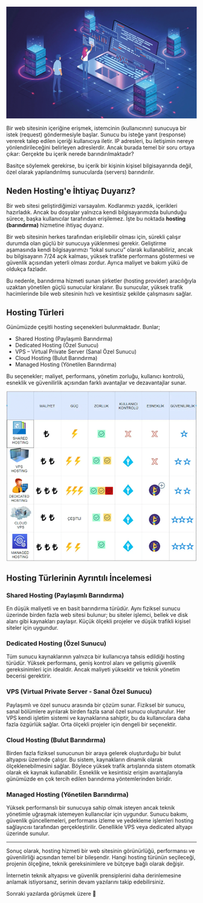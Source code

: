 ![internet](/img/hosting.png)

Bir web sitesinin içeriğine erişmek, istemcinin (kullanıcının) sunucuya bir istek (request) göndermesiyle başlar. Sunucu bu isteğe yanıt (response) vererek talep edilen içeriği kullanıcıya iletir. IP adresleri, bu iletişimin nereye yönlendirileceğini belirleyen adreslerdir. Ancak burada temel bir soru ortaya çıkar: Gerçekte bu içerik nerede barındırılmaktadır?

Basitçe söylemek gerekirse, bu içerik bir kişinin kişisel bilgisayarında değil, özel olarak yapılandırılmış sunucularda (servers) barındırılır.

## Neden Hosting'e İhtiyaç Duyarız?

Bir web sitesi geliştirdiğimizi varsayalım. Kodlarımızı yazdık, içerikleri hazırladık. Ancak bu dosyalar yalnızca kendi bilgisayarımızda bulunduğu sürece, başka kullanıcılar tarafından erişilemez. İşte bu noktada **hosting (barındırma)** hizmetine ihtiyaç duyarız.

Bir web sitesinin herkes tarafından erişilebilir olması için, sürekli çalışır durumda olan güçlü bir sunucuya yüklenmesi gerekir. Geliştirme aşamasında kendi bilgisayarımızı “lokal sunucu” olarak kullanabiliriz, ancak bu bilgisayarın 7/24 açık kalması, yüksek trafikte performans göstermesi ve güvenlik açısından yeterli olması zordur. Ayrıca maliyet ve bakım yükü de oldukça fazladır.

Bu nedenle, barındırma hizmeti sunan şirketler (hosting provider) aracılığıyla uzaktan yönetilen güçlü sunucular kiralanır. Bu sunucular, yüksek trafik hacimlerinde bile web sitesinin hızlı ve kesintisiz şekilde çalışmasını sağlar.

## Hosting Türleri

Günümüzde çeşitli hosting seçenekleri bulunmaktadır. Bunlar;

- Shared Hosting (Paylaşımlı Barındırma)
- Dedicated Hosting (Özel Sunucu)
- VPS – Virtual Private Server (Sanal Özel Sunucu)
- Cloud Hosting (Bulut Barındırma)
- Managed Hosting (Yönetilen Barındırma)

Bu seçenekler; maliyet, performans, yönetim zorluğu, kullanıcı kontrolü, esneklik ve güvenilirlik açısından farklı avantajlar ve dezavantajlar sunar.

![internet](/img/hosting-method.png)

## Hosting Türlerinin Ayrıntılı İncelemesi

### Shared Hosting (Paylaşımlı Barındırma)

En düşük maliyetli ve en basit barındırma türüdür. Aynı fiziksel sunucu üzerinde birden fazla web sitesi bulunur; bu siteler işlemci, bellek ve disk alanı gibi kaynakları paylaşır. Küçük ölçekli projeler ve düşük trafikli kişisel siteler için uygundur.

### Dedicated Hosting (Özel Sunucu)

Tüm sunucu kaynaklarının yalnızca bir kullanıcıya tahsis edildiği hosting türüdür. Yüksek performans, geniş kontrol alanı ve gelişmiş güvenlik gereksinimleri için idealdir. Ancak maliyeti yüksektir ve teknik yönetim becerisi gerektirir.

### VPS (Virtual Private Server - Sanal Özel Sunucu)

Paylaşımlı ve özel sunucu arasında bir çözüm sunar. Fiziksel bir sunucu, sanal bölümlere ayrılarak birden fazla sanal özel sunucu oluşturulur. Her VPS kendi işletim sistemi ve kaynaklarına sahiptir, bu da kullanıcılara daha fazla özgürlük sağlar. Orta ölçekli projeler için dengeli bir seçenektir.

### Cloud Hosting (Bulut Barındırma)

Birden fazla fiziksel sunucunun bir araya gelerek oluşturduğu bir bulut altyapısı üzerinde çalışır. Bu sistem, kaynakların dinamik olarak ölçeklenebilmesini sağlar. Böylece yüksek trafik artışlarında sistem otomatik olarak ek kaynak kullanabilir. Esneklik ve kesintisiz erişim avantajlarıyla günümüzde en çok tercih edilen barındırma yöntemlerinden biridir.

### Managed Hosting (Yönetilen Barındırma)

Yüksek performanslı bir sunucuya sahip olmak isteyen ancak teknik yönetimle uğraşmak istemeyen kullanıcılar için uygundur. Sunucu bakımı, güvenlik güncellemeleri, performans izleme ve yedekleme işlemleri hosting sağlayıcısı tarafından gerçekleştirilir. Genellikle VPS veya dedicated altyapı üzerinde sunulur.

---

Sonuç olarak, hosting hizmeti bir web sitesinin görünürlüğü, performansı ve güvenilirliği açısından temel bir bileşendir. Hangi hosting türünün seçileceği, projenin ölçeğine, teknik gereksinimlere ve bütçeye bağlı olarak değişir.

İnternetin teknik altyapısı ve güvenlik prensiplerini daha derinlemesine anlamak istiyorsanız, serinin devam yazılarını takip edebilirsiniz.

Sonraki yazılarda görüşmek üzere 👋
